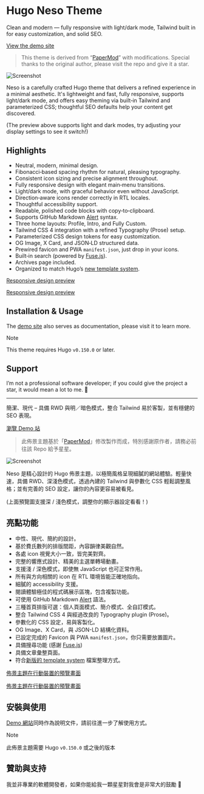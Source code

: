 # Hugo Neso Theme

Clean and modern — fully responsive with light/dark mode, Tailwind built in for easy customization, and solid SEO.

[View the demo site](https://babeneso.github.io/hugo-neso/)

> This theme is derived from “[PaperMod](https://github.com/adityatelange/hugo-PaperMod)” with modifications. Special thanks to the original author, please visit the repo and give it a star.

<picture>
    <source media="(prefers-color-scheme: dark)" srcset="https://github.com/babeneso/hugo-neso/raw/master/images/screenshot-dark.jpg">
    <source media="(prefers-color-scheme: light)" srcset="https://github.com/babeneso/hugo-neso/raw/master/images/screenshot-light.jpg">
    <img alt="Screenshot" src="https://github.com/babeneso/hugo-neso/raw/master/images/screenshot.jpg">
</picture>

Neso is a carefully crafted Hugo theme that delivers a refined experience in a minimal aesthetic. It's lightweight and fast, fully responsive, supports light/dark mode, and offers easy theming via built‑in Tailwind and parameterized CSS; thoughtful SEO defaults help your content get discovered.

(The preview above supports light and dark modes, try adjusting your display settings to see it switch!)


## Highlights

- Neutral, modern, minimal design.  
- Fibonacci‑based spacing rhythm for natural, pleasing typography.  
- Consistent icon sizing and precise alignment throughout.  
- Fully responsive design with elegant main‑menu transitions.  
- Light/dark mode, with graceful behavior even without JavaScript.  
- Direction‑aware icons render correctly in RTL locales.  
- Thoughtful accessibility support.  
- Readable, polished code blocks with copy‑to‑clipboard.  
- Supports GitHub Markdown [Alert](https://docs.github.com/en/get-started/writing-on-github/getting-started-with-writing-and-formatting-syntax#alerts) syntax.  
- Three home layouts: Profile, Intro, and Fully Custom.  
- Tailwind CSS 4 integration with a refined Typography (Prose) setup.  
- Parameterized CSS design tokens for easy customization.  
- OG Image, X Card, and JSON‑LD structured data.  
- Prewired favicon and PWA `manifest.json`, just drop in your icons.  
- Built‑in search (powered by [Fuse.js](https://github.com/krisk/fuse)).  
- Archives page included.  
- Organized to match Hugo’s [new template system](https://gohugo.io/templates/new-templatesystem-overview/).

[Responsive design preview](https://github.com/babeneso/hugo-neso/raw/master/images/screenshot-mobile.jpg)

[Responsive design preview](https://github.com/babeneso/hugo-neso/raw/master/images/screenshot-2-mobile.jpg)


## Installation & Usage

The [demo site](https://babeneso.github.io/hugo-neso/) also serves as documentation, please visit it to learn more.

> [!NOTE]  
> This theme requires Hugo `v0.150.0` or later.


## Support

I’m not a professional software developer; if you could give the project a star, it would mean a lot to me. 🫰


---


簡潔、現代 – 具備 RWD 與明／暗色模式，整合 Tailwind 易於客製，並有穩健的 SEO 表現。

[瀏覽 Demo 站](https://babeneso.github.io/hugo-neso/)

> 此佈景主題基於「[PaperMod](https://github.com/adityatelange/hugo-PaperMod)」修改製作而成，特別感謝原作者，請務必前往該 Repo 給予星星。

<picture>
    <source media="(prefers-color-scheme: dark)" srcset="https://github.com/babeneso/hugo-neso/raw/master/images/screenshot-dark.jpg">
    <source media="(prefers-color-scheme: light)" srcset="https://github.com/babeneso/hugo-neso/raw/master/images/screenshot-light.jpg">
    <img alt="Screenshot" src="https://github.com/babeneso/hugo-neso/raw/master/images/screenshot.jpg">
</picture>

Neso 是精心設計的 Hugo 佈景主題，以極簡風格呈現細膩的網站體驗。輕量快速，具備 RWD、深淺色模式，透過內建的 Tailwind 與參數化 CSS 輕鬆調整風格；並有完善的 SEO 設定，讓你的內容更容易被看見。

(上面預覽圖支援深 / 淺色模式，調整你的顯示器設定看看！)


## 亮點功能

- 中性、現代、簡約的設計。
- 基於費氏數列的排版間距，內容韻律美觀自然。
- 各處 icon 視覺大小一致，皆完美對齊。
- 完整的響應式設計、精美的主選單轉場動畫。
- 支援淺 / 深色模式，即使無 JavaScript 也可正常作用。
- 所有與方向相關的 icon 在 RTL 環境皆能正確地指向。
- 細膩的 accessibility 支援。
- 閱讀體驗極佳的程式碼展示區塊，包含複製功能。
- 可使用 GitHub Markdown [Alert](https://docs.github.com/en/get-started/writing-on-github/getting-started-with-writing-and-formatting-on-github/basic-writing-and-formatting-syntax#alerts) 語法。
- 三種首頁排版可選：個人頁面模式、簡介模式、全自訂模式。
- 整合 Tailwind CSS 4 與經過改良的 Typography plugin (Prose)。
- 參數化的 CSS 設定，易與客製化。
- OG Image、X Card，與 JSON-LD 結構化資料。
- 已設定完成的 Favicon 與 PWA `manifest.json`，你只需要放置圖片。
- 具備搜尋功能 (感謝 [Fuse.js](https://github.com/krisk/fuse))
- 具備文章彙整頁面。
- 符合[新版的 template system](https://gohugo.io/templates/new-templatesystem-overview/) 檔案整理方式。

[佈景主題在行動裝置的預覽畫面](https://github.com/babeneso/hugo-neso/raw/master/images/screenshot-mobile.jpg)

[佈景主題在行動裝置的預覽畫面](https://github.com/babeneso/hugo-neso/raw/master/images/screenshot-2-mobile.jpg)


## 安裝與使用

[Demo 網站](https://babeneso.github.io/hugo-neso/)同時作為說明文件，請前往進一步了解使用方式。

> [!NOTE]  
> 此佈景主題需要 Hugo `v0.150.0` 或之後的版本


## 贊助與支持

我並非專業的軟體開發者，如果你能給我一顆星星對我會是非常大的鼓勵 🫰
